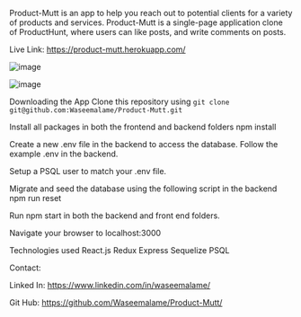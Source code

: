 Product-Mutt is an app to help you reach out to potential clients for a variety of products and services.
Product-Mutt is a single-page application clone of ProductHunt, where users can like posts, and write comments on posts.

Live Link:
https://product-mutt.herokuapp.com/

![image](https://user-images.githubusercontent.com/73668892/172122535-9807974b-acc5-4b49-8615-c8fd90247984.png)

![image](https://user-images.githubusercontent.com/73668892/172125613-dabd4d0f-6ed5-4296-a4c7-85b398af63e1.png)


Downloading the App
Clone this repository using `git clone git@github.com:Waseemalame/Product-Mutt.git`

Install all packages in both the frontend and backend folders npm install

Create a new .env file in the backend to access the database. Follow the example .env in the backend.

Setup a PSQL user to match your .env file.

Migrate and seed the database using the following script in the backend npm run reset

Run npm start in both the backend and front end folders.

Navigate your browser to localhost:3000

Technologies used
React.js Redux Express Sequelize PSQL


Contact:

Linked In: https://www.linkedin.com/in/waseemalame/ 

Git Hub: https://github.com/Waseemalame/Product-Mutt/



